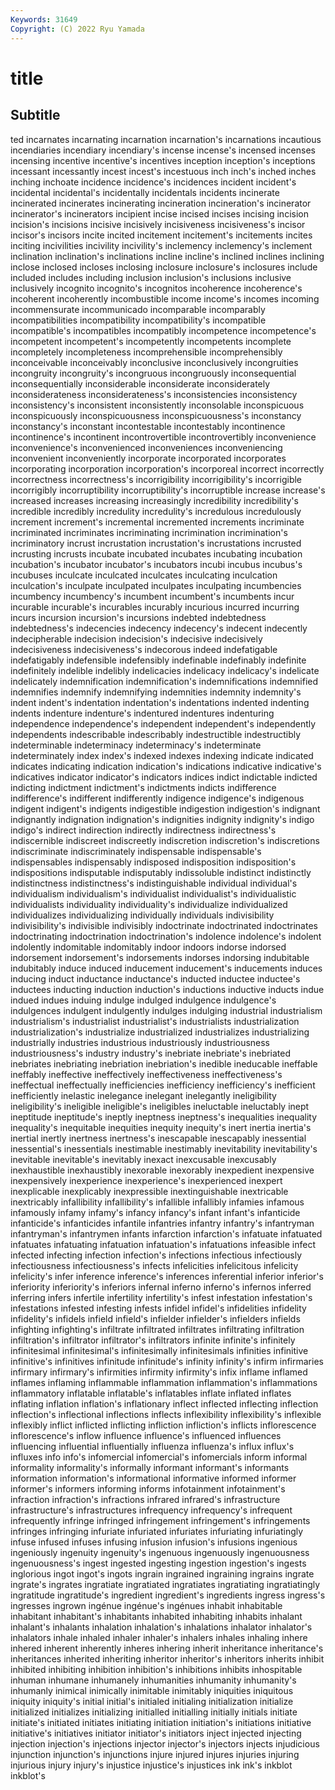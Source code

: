 ```yaml
---
Keywords: 31649
Copyright: (C) 2022 Ryu Yamada
---
```



# title

## Subtitle
ted incarnates
incarnating incarnation incarnation's incarnations incautious incendiaries incendiary incendiary's incense incense's
incensed incenses incensing incentive incentive's incentives inception inception's inceptions incessant
incessantly incest incest's incestuous inch inch's inched inches inching inchoate
incidence incidence's incidences incident incident's incidental incidental's incidentally incidentals incidents
incinerate incinerated incinerates incinerating incineration incineration's incinerator incinerator's incinerators incipient
incise incised incises incising incision incision's incisions incisive incisively incisiveness
incisiveness's incisor incisor's incisors incite incited incitement incitement's incitements incites
inciting incivilities incivility incivility's inclemency inclemency's inclement inclination inclination's inclinations
incline incline's inclined inclines inclining inclose inclosed incloses inclosing inclosure
inclosure's inclosures include included includes including inclusion inclusion's inclusions inclusive
inclusively incognito incognito's incognitos incoherence incoherence's incoherent incoherently incombustible income
income's incomes incoming incommensurate incommunicado incomparable incomparably incompatibilities incompatibility incompatibility's
incompatible incompatible's incompatibles incompatibly incompetence incompetence's incompetent incompetent's incompetently incompetents
incomplete incompletely incompleteness incomprehensible incomprehensibly inconceivable inconceivably inconclusive inconclusively incongruities
incongruity incongruity's incongruous incongruously inconsequential inconsequentially inconsiderable inconsiderate inconsiderately inconsiderateness
inconsiderateness's inconsistencies inconsistency inconsistency's inconsistent inconsistently inconsolable inconspicuous inconspicuously inconspicuousness
inconspicuousness's inconstancy inconstancy's inconstant incontestable incontestably incontinence incontinence's incontinent incontrovertible
incontrovertibly inconvenience inconvenience's inconvenienced inconveniences inconveniencing inconvenient inconveniently incorporate incorporated
incorporates incorporating incorporation incorporation's incorporeal incorrect incorrectly incorrectness incorrectness's incorrigibility
incorrigibility's incorrigible incorrigibly incorruptibility incorruptibility's incorruptible increase increase's increased increases
increasing increasingly incredibility incredibility's incredible incredibly incredulity incredulity's incredulous incredulously
increment increment's incremental incremented increments incriminate incriminated incriminates incriminating incrimination
incrimination's incriminatory incrust incrustation incrustation's incrustations incrusted incrusting incrusts incubate
incubated incubates incubating incubation incubation's incubator incubator's incubators incubi incubus
incubus's incubuses inculcate inculcated inculcates inculcating inculcation inculcation's inculpate inculpated
inculpates inculpating incumbencies incumbency incumbency's incumbent incumbent's incumbents incur incurable
incurable's incurables incurably incurious incurred incurring incurs incursion incursion's incursions
indebted indebtedness indebtedness's indecencies indecency indecency's indecent indecently indecipherable indecision
indecision's indecisive indecisively indecisiveness indecisiveness's indecorous indeed indefatigable indefatigably indefensible
indefensibly indefinable indefinably indefinite indefinitely indelible indelibly indelicacies indelicacy indelicacy's
indelicate indelicately indemnification indemnification's indemnifications indemnified indemnifies indemnify indemnifying indemnities
indemnity indemnity's indent indent's indentation indentation's indentations indented indenting indents
indenture indenture's indentured indentures indenturing independence independence's independent independent's independently
independents indescribable indescribably indestructible indestructibly indeterminable indeterminacy indeterminacy's indeterminate indeterminately
index index's indexed indexes indexing indicate indicated indicates indicating indication
indication's indications indicative indicative's indicatives indicator indicator's indicators indices indict
indictable indicted indicting indictment indictment's indictments indicts indifference indifference's indifferent
indifferently indigence indigence's indigenous indigent indigent's indigents indigestible indigestion indigestion's
indignant indignantly indignation indignation's indignities indignity indignity's indigo indigo's indirect
indirection indirectly indirectness indirectness's indiscernible indiscreet indiscreetly indiscretion indiscretion's indiscretions
indiscriminate indiscriminately indispensable indispensable's indispensables indispensably indisposed indisposition indisposition's indispositions
indisputable indisputably indissoluble indistinct indistinctly indistinctness indistinctness's indistinguishable individual individual's
individualism individualism's individualist individualist's individualistic individualists individuality individuality's individualize individualized
individualizes individualizing individually individuals indivisibility indivisibility's indivisible indivisibly indoctrinate indoctrinated
indoctrinates indoctrinating indoctrination indoctrination's indolence indolence's indolent indolently indomitable indomitably
indoor indoors indorse indorsed indorsement indorsement's indorsements indorses indorsing indubitable
indubitably induce induced inducement inducement's inducements induces inducing induct inductance
inductance's inducted inductee inductee's inductees inducting induction induction's inductions inductive
inducts indue indued indues induing indulge indulged indulgence indulgence's indulgences
indulgent indulgently indulges indulging industrial industrialism industrialism's industrialist industrialist's industrialists
industrialization industrialization's industrialize industrialized industrializes industrializing industrially industries industrious industriously
industriousness industriousness's industry industry's inebriate inebriate's inebriated inebriates inebriating inebriation
inebriation's inedible ineducable ineffable ineffably ineffective ineffectively ineffectiveness ineffectiveness's ineffectual
ineffectually inefficiencies inefficiency inefficiency's inefficient inefficiently inelastic inelegance inelegant inelegantly
ineligibility ineligibility's ineligible ineligible's ineligibles ineluctable ineluctably inept ineptitude ineptitude's
ineptly ineptness ineptness's inequalities inequality inequality's inequitable inequities inequity inequity's
inert inertia inertia's inertial inertly inertness inertness's inescapable inescapably inessential
inessential's inessentials inestimable inestimably inevitability inevitability's inevitable inevitable's inevitably inexact
inexcusable inexcusably inexhaustible inexhaustibly inexorable inexorably inexpedient inexpensive inexpensively inexperience
inexperience's inexperienced inexpert inexplicable inexplicably inexpressible inextinguishable inextricable inextricably infallibility
infallibility's infallible infallibly infamies infamous infamously infamy infamy's infancy infancy's
infant infant's infanticide infanticide's infanticides infantile infantries infantry infantry's infantryman
infantryman's infantrymen infants infarction infarction's infatuate infatuated infatuates infatuating infatuation
infatuation's infatuations infeasible infect infected infecting infection infection's infections infectious
infectiously infectiousness infectiousness's infects infelicities infelicitous infelicity infelicity's infer inference
inference's inferences inferential inferior inferior's inferiority inferiority's inferiors infernal inferno
inferno's infernos inferred inferring infers infertile infertility infertility's infest infestation
infestation's infestations infested infesting infests infidel infidel's infidelities infidelity infidelity's
infidels infield infield's infielder infielder's infielders infields infighting infighting's infiltrate
infiltrated infiltrates infiltrating infiltration infiltration's infiltrator infiltrator's infiltrators infinite infinite's
infinitely infinitesimal infinitesimal's infinitesimally infinitesimals infinities infinitive infinitive's infinitives infinitude
infinitude's infinity infinity's infirm infirmaries infirmary infirmary's infirmities infirmity infirmity's
infix inflame inflamed inflames inflaming inflammable inflammation inflammation's inflammations inflammatory
inflatable inflatable's inflatables inflate inflated inflates inflating inflation inflation's inflationary
inflect inflected inflecting inflection inflection's inflectional inflections inflects inflexibility inflexibility's
inflexible inflexibly inflict inflicted inflicting infliction infliction's inflicts inflorescence inflorescence's
inflow influence influence's influenced influences influencing influential influentially influenza influenza's
influx influx's influxes info info's infomercial infomercial's infomercials inform informal
informality informality's informally informant informant's informants information information's informational informative
informed informer informer's informers informing informs infotainment infotainment's infraction infraction's
infractions infrared infrared's infrastructure infrastructure's infrastructures infrequency infrequency's infrequent infrequently
infringe infringed infringement infringement's infringements infringes infringing infuriate infuriated infuriates
infuriating infuriatingly infuse infused infuses infusing infusion infusion's infusions ingenious
ingeniously ingenuity ingenuity's ingenuous ingenuously ingenuousness ingenuousness's ingest ingested ingesting
ingestion ingestion's ingests inglorious ingot ingot's ingots ingrain ingrained ingraining
ingrains ingrate ingrate's ingrates ingratiate ingratiated ingratiates ingratiating ingratiatingly ingratitude
ingratitude's ingredient ingredient's ingredients ingress ingress's ingresses ingrown ingénue ingénue's
ingénues inhabit inhabitable inhabitant inhabitant's inhabitants inhabited inhabiting inhabits inhalant
inhalant's inhalants inhalation inhalation's inhalations inhalator inhalator's inhalators inhale inhaled
inhaler inhaler's inhalers inhales inhaling inhere inhered inherent inherently inheres
inhering inherit inheritance inheritance's inheritances inherited inheriting inheritor inheritor's inheritors
inherits inhibit inhibited inhibiting inhibition inhibition's inhibitions inhibits inhospitable inhuman
inhumane inhumanely inhumanities inhumanity inhumanity's inhumanly inimical inimically inimitable inimitably
iniquities iniquitous iniquity iniquity's initial initial's initialed initialing initialization initialize
initialized initializes initializing initialled initialling initially initials initiate initiate's initiated
initiates initiating initiation initiation's initiations initiative initiative's initiatives initiator initiator's
initiators inject injected injecting injection injection's injections injector injector's injectors
injects injudicious injunction injunction's injunctions injure injured injures injuries injuring
injurious injury injury's injustice injustice's injustices ink ink's inkblot inkblot's
